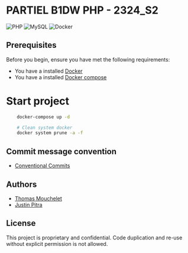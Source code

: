 # PARTIEL B1DW PHP - 2324_S2

![PHP](https://img.shields.io/badge/php-%23777BB4.svg?style=for-the-badge&logo=php&logoColor=white)
![MySQL](https://img.shields.io/badge/mysql-4479A1.svg?style=for-the-badge&logo=mysql&logoColor=white)
![Docker](https://img.shields.io/badge/docker-%230db7ed.svg?style=for-the-badge&logo=docker&logoColor=white)

## Prerequisites

Before you begin, ensure you have met the following requirements:

- You have a installed [Docker](https://docs.docker.com/get-docker/)
- You have a installed [Docker compose](https://docs.docker.com/compose/)

# Start project

```bash
    docker-compose up -d
```

```bash
    # Clean system docker
    docker system prune -a -f
```

## Commit message convention

- [Conventional Commits](https://www.conventionalcommits.org/en/v1.0.0/)

## Authors

- [Thomas Mouchelet](https://github.com/ThomasMouchelet)
- [Justin Pitra](https://github.com/Just1P/partiel-b1dw-2324-php-s2)

## License

This project is proprietary and confidential. Code duplication and re-use without explicit permission is not allowed.
